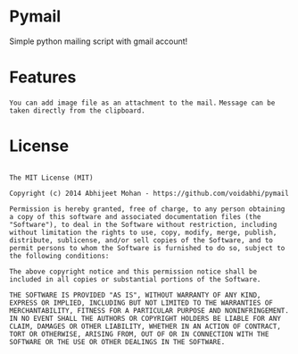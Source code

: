 Pymail
======

Simple python mailing script with gmail account!

Features
======
```You can add image file as an attachment to the mail.```
```Message can be taken directly from the clipboard.```

License
=======

```

The MIT License (MIT)

Copyright (c) 2014 Abhijeet Mohan - https://github.com/voidabhi/pymail

Permission is hereby granted, free of charge, to any person obtaining a copy of this software and associated documentation files (the "Software"), to deal in the Software without restriction, including without limitation the rights to use, copy, modify, merge, publish, distribute, sublicense, and/or sell copies of the Software, and to permit persons to whom the Software is furnished to do so, subject to the following conditions:

The above copyright notice and this permission notice shall be included in all copies or substantial portions of the Software.

THE SOFTWARE IS PROVIDED "AS IS", WITHOUT WARRANTY OF ANY KIND, EXPRESS OR IMPLIED, INCLUDING BUT NOT LIMITED TO THE WARRANTIES OF MERCHANTABILITY, FITNESS FOR A PARTICULAR PURPOSE AND NONINFRINGEMENT. IN NO EVENT SHALL THE AUTHORS OR COPYRIGHT HOLDERS BE LIABLE FOR ANY CLAIM, DAMAGES OR OTHER LIABILITY, WHETHER IN AN ACTION OF CONTRACT, TORT OR OTHERWISE, ARISING FROM, OUT OF OR IN CONNECTION WITH THE SOFTWARE OR THE USE OR OTHER DEALINGS IN THE SOFTWARE.

```
